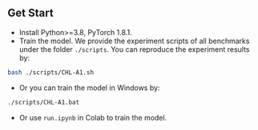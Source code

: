 ## Get Start

- Install Python>=3.8, PyTorch 1.8.1.
- Train the model. We provide the experiment scripts of all benchmarks under the folder `./scripts`. You can reproduce the experiment results by:

```bash
bash ./scripts/CHL-A1.sh
```

- Or you can train the model in Windows by:

```cmd
./scripts/CHL-A1.bat
```

- Or use `run.ipynb` in Colab to train the model.